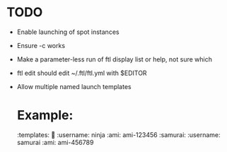 # TODO

* Enable launching of spot instances
* Ensure -c works
* Make a parameter-less run of ftl display list or help, not sure which 
* ftl edit should edit ~/.ftl/ftl.yml with $EDITOR
* Allow multiple named launch templates
    
    # Example:
    :templates:
      :ninja:
        :username: ninja
        :ami: ami-123456
      :samurai:
        :username: samurai
        :ami: ami-456789

